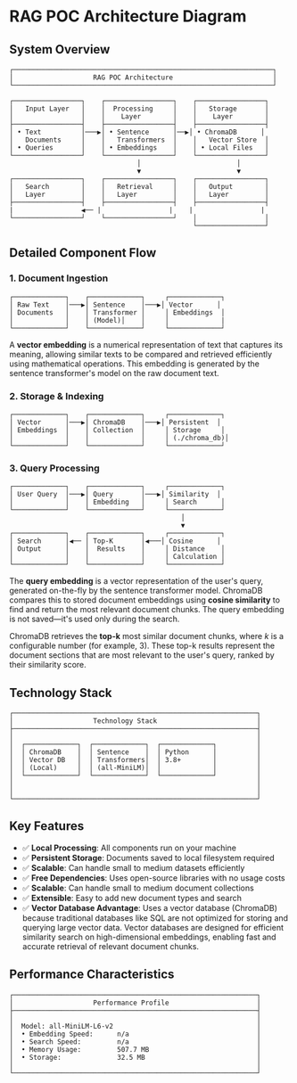 # RAG POC Architecture Diagram

## System Overview

```
┌─────────────────────────────────────────────────────────────────┐
│                    RAG POC Architecture                         │
└─────────────────────────────────────────────────────────────────┘

┌─────────────────┐    ┌─────────────────┐    ┌─────────────────┐
│   Input Layer   │    │  Processing     │    │   Storage       │
│                 │    │    Layer        │    │    Layer        │
├─────────────────┤    ├─────────────────┤    ├─────────────────┤
│ • Text          │───▶│ • Sentence      │──▶│ • ChromaDB      │
│   Documents     │    │   Transformers  │    │   Vector Store  │
│ • Queries       │    │ • Embeddings    │    │ • Local Files   │
└─────────────────┘    └─────────────────┘    └─────────────────┘
                                │                        │
                                ▼                        ▼
┌─────────────────┐    ┌─────────────────┐    ┌─────────────────┐
│   Search        │    │   Retrieval     │    │   Output        │
│   Layer         │    │   Layer         │    │   Layer         │
├─────────────────┤    ├─────────────────┤    ├─────────────────┤
|                 ◀── |                 |    |                 |
└─────────────────┘    └─────────────────┘    │                 │
                                              └─────────────────┘
```

## Detailed Component Flow

### 1. Document Ingestion
```
┌─────────────┐    ┌─────────────┐     ┌─────────────┐
│ Raw Text    │───▶│ Sentence    │───▶│ Vector      │
│ Documents   │    │ Transformer │     │ Embeddings  │
│             │    │ (Model)│    │     │             |
└─────────────┘    └─────────────┘     └─────────────┘
```

A **vector embedding** is a numerical representation of text that captures its meaning, allowing similar texts to be compared and retrieved efficiently using mathematical operations.  This embedding is generated by the sentence transformer's model on the raw document text.



### 2. Storage & Indexing
```
┌─────────────┐    ┌─────────────┐     ┌─────────────┐
│ Vector      │───▶│ ChromaDB    │───▶│ Persistent  │
│ Embeddings  │    │ Collection  │     │ Storage     │
│             │    │             │     │ (./chroma_db)│
└─────────────┘    └─────────────┘     └─────────────┘
```

### 3. Query Processing
```
┌─────────────┐    ┌─────────────┐     ┌─────────────┐
│ User Query  │───▶│ Query       │───▶│ Similarity  │
│             │    │ Embedding   │     │ Search      │
└─────────────┘    └─────────────┘     └─────────────┘
                                           │
                                           ▼
┌─────────────┐    ┌─────────────┐     ┌─────────────┐
│ Search      │◀── │ Top-K       │◀───│ Cosine      │
│ Output      │    │  Results    │     │ Distance    │
│             │    │             │     │ Calculation │
└─────────────┘    └─────────────┘     └─────────────┘
```

The **query embedding** is a vector representation of the user's query, generated on-the-fly by the sentence transformer model. ChromaDB compares this to stored document embeddings using **cosine similarity** to find and return the most relevant document chunks. The query embedding is not saved—it's used only during the search.

ChromaDB retrieves the **top-k** most similar document chunks, where *k* is a configurable number (for example, 3). These top-k results represent the document sections that are most relevant to the user's query, ranked by their similarity score.


## Technology Stack

```
┌─────────────────────────────────────────────────────────────┐
│                    Technology Stack                         │
├─────────────────────────────────────────────────────────────┤
│                                                             │
│  ┌─────────────┐  ┌─────────────┐  ┌─────────────┐          │
│  │ ChromaDB    │  │ Sentence    │  │ Python      │          │
│  │ Vector DB   │  │ Transformers│  │ 3.8+        │          │
│  │ (Local)     │  │ (all-MiniLM)│  │             │          │
│  └─────────────┘  └─────────────┘  └─────────────┘          │
│                                                             │
│                                                             │
└─────────────────────────────────────────────────────────────┘
```

## Key Features

- ✅ **Local Processing**: All components run on your machine
- ✅ **Persistent Storage**: Documents saved to local filesystem
required
- ✅ **Scalable**: Can handle small to medium datasets efficiently
- ✅ **Free Dependencies**: Uses open-source libraries with no usage costs
- ✅ **Scalable**: Can handle small to medium document collections
- ✅ **Extensible**: Easy to add new document types and search 
- ✅ **Vector Database Advantage**: Uses a vector database (ChromaDB) because traditional databases like SQL are not optimized for storing and querying large vector data. Vector databases are designed for efficient similarity search on high-dimensional embeddings, enabling fast and accurate retrieval of relevant document chunks.


## Performance Characteristics

```
┌─────────────────────────────────────────────────────────────┐
│                    Performance Profile                      │
├─────────────────────────────────────────────────────────────┤
│                                                             │
│  Model: all-MiniLM-L6-v2                                    │
│  • Embedding Speed:      n/a                                │
│  • Search Speed:         n/a                                │
│  • Memory Usage:         507.7 MB                           │
│  • Storage:              32.5 MB                            │
│                                                             │
└─────────────────────────────────────────────────────────────┘
```
